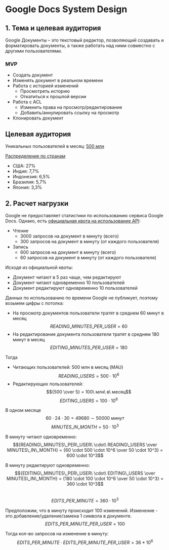# Google Docs System Design
## 1. Тема и целевая аудитория
Google Документы – это текстовый редактор, позволяющий создавать и форматировать документы, а также работать над ними совместно с другими пользователями. 

### MVP
- Создать документ
- Изменять документ в реальном времени
- Работа с историей изменений
  - Просмотреть историю
  - Откатиться к прошлой версии
- Работа с ACL
  - Изменить права на просмотр/редактирование
  - Добавить/аннулировать ссылку на просмотр
- Клонировать документ

## Целевая аудитория
Уникальных пользователей в месяц: [500 млн](https://pro.similarweb.com/#/sales/account-review/traffic-engagement/docs.google.com/*/999/1m/?webSource=Total&selectedWidgetTab=UniqueUsers)

[Распределение по странам](https://pro.similarweb.com/#/sales/account-overview/docs.google.com/company)
- США: 27%
- Индия: 7,7%
- Индонезия: 6,5%
- Бразилия: 5,7%
- Япония: 3,3%

## 2. Расчет нагрузки
Google не предоставляет статистики по использованию сервиса Google Docs. Однако, есть [официальная квота на использование API](https://developers.google.com/docs/api/limits):
- Чтение
  - 3000 запросов на документ в минуту (всего)
  - 300 запросов на документ в минуту (от каждого пользователя)
- Запись
  - 600 запросов на документ в минуту (всего)
  - 60 запросов на документ в минуту (от каждого пользователя)

Исходя из официальной квоты:
- Документ читают в 5 раз чаще, чем редактируют
- Документ читают одновременно 10 пользователей
- Документ редактируют одновременно 10 пользователей

Данных по использованию по времени Google не публикует, поэтому возьмем цифры с потолка:
- На просмотр документов пользователи тратят в среднем 60 минут в месяц  
  $$READING\_MINUTES\_PER\_USER = 60$$
- На редактирование документа пользователи тратят в среднем 180 минут в месяц  
  $$EDITING\_MINUTES\_PER\_USER = 180$$

Тогда
- Читающих пользователей: 500 млн в месяц (MAU) 
  $$READING\_USERS = 500 \cdot 10^6$$
- Редактирующих пользователей: 
$${500 \over 5} = 100\ млн\ в\ месяц$$
  $$EDITING\_USERS = 100 \cdot 10^6$$

В одном месяце 
$$60 \cdot 24 \cdot 30 = 49680 \sim 50000\ минут$$ 
$$MINUTES\_IN\_MONTH = 50 \cdot 10^3$$

В минуту читают одновременно: 
$${READING\_MINUTES\_PER\_USER\ \cdot\ READING\_USERS \over MINUTES\_IN\_MONTH} = {60 \cdot 500 \cdot 10^6 \over 50 \cdot 10^3} = 600 \cdot 10^3$$

В минуту редактируют одновременно: 
$${EDITING\_MINUTES\_PER\_USER\ \cdot\ EDITING\_USERS \over MINUTES\_IN\_MONTH} = {180 \cdot 100 \cdot 10^6 \over 50 \cdot 10^3} = 360 \cdot 10^3$$  
$$EDITS\_PER\_MINUTE = 360 \cdot 10^3$$

Предположим, что в минуту происходит 100 изменений. Изменение - это добавление/удаление/замена 1 символа в документе.
$$EDITS\_PER\_MINUTE\_PER\_USER = 100$$

Тогда кол-во запросов на изменение в минуту:
$$EDITS\_PER\_MINUTE \cdot EDITS\_PER\_MINUTE\_PER\_USER = 36 * 10^6$$
